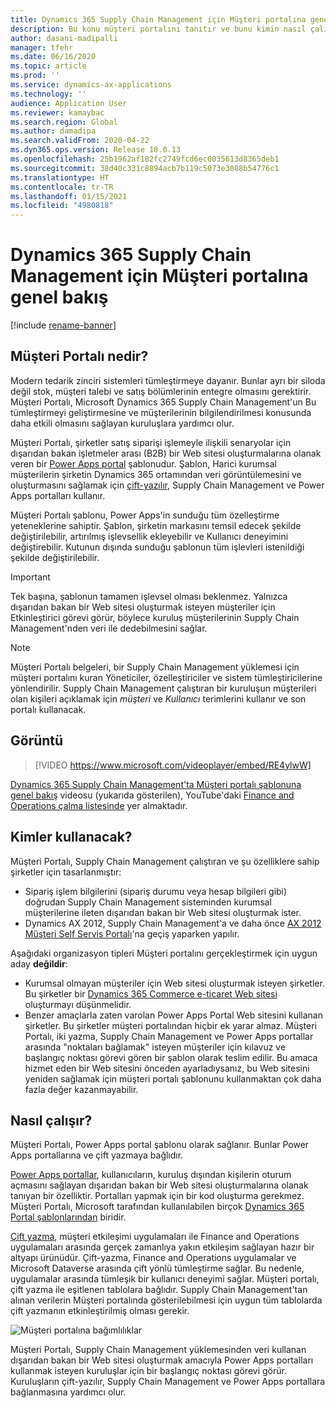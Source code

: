```yaml
---
title: Dynamics 365 Supply Chain Management için Müşteri portalına genel bakış
description: Bu konu müşteri portalını tanıtır ve bunu kimin nasıl çalıştığını açıklar.
author: dasani-madipalli
manager: tfehr
ms.date: 06/16/2020
ms.topic: article
ms.prod: ''
ms.service: dynamics-ax-applications
ms.technology: ''
audience: Application User
ms.reviewer: kamaybac
ms.search.region: Global
ms.author: damadipa
ms.search.validFrom: 2020-04-22
ms.dyn365.ops.version: Release 10.0.13
ms.openlocfilehash: 25b1962af182fc2749fcd6ec0035613d8365deb1
ms.sourcegitcommit: 38d40c331c8894acb7b119c5073e3088b54776c1
ms.translationtype: HT
ms.contentlocale: tr-TR
ms.lasthandoff: 01/15/2021
ms.locfileid: "4980818"
---
```

# <a name="customer-portal-for-dynamics-365-supply-chain-management-overview"></a>Dynamics 365 Supply Chain Management için Müşteri portalına genel bakış

[!include [rename-banner](~/includes/cc-data-platform-banner.md)]

## <a name="what-is-the-customer-portal"></a>Müşteri Portalı nedir?

Modern tedarik zinciri sistemleri tümleştirmeye dayanır. Bunlar ayrı bir siloda değil stok, müşteri talebi ve satış bölümlerinin entegre olmasını gerektirir. Müşteri Portalı, Microsoft Dynamics 365 Supply Chain Management'un Bu tümleştirmeyi geliştirmesine ve müşterilerinin bilgilendirilmesi konusunda daha etkili olmasını sağlayan kuruluşlara yardımcı olur.

Müşteri Portalı, şirketler satış siparişi işlemeyle ilişkili senaryolar için dışarıdan bakan işletmeler arası (B2B) bir Web sitesi oluşturmalarına olanak veren bir [Power Apps portal](https://docs.microsoft.com/powerapps/maker/portals/overview) şablonudur. Şablon, Harici kurumsal müşterilerin şirketin Dynamics 365 ortamından veri görüntülemesini ve oluşturmasını sağlamak için [çift-yazılır](https://docs.microsoft.com/dynamics365/fin-ops-core/dev-itpro/data-entities/dual-write/dual-write-home-page), Supply Chain Management ve Power Apps portalları kullanır.

Müşteri Portalı şablonu, Power Apps'in sunduğu tüm özelleştirme yeteneklerine sahiptir. Şablon, şirketin markasını temsil edecek şekilde değiştirilebilir, artırılmış işlevsellik ekleyebilir ve Kullanıcı deneyimini değiştirebilir. Kutunun dışında sunduğu şablonun tüm işlevleri istenildiği şekilde değiştirilebilir.

> [!IMPORTANT]
> Tek başına, şablonun tamamen işlevsel olması beklenmez. Yalnızca dışarıdan bakan bir Web sitesi oluşturmak isteyen müşteriler için Etkinleştirici görevi görür, böylece kuruluş müşterilerinin Supply Chain Management'nden veri ile dedebilmesini sağlar.

> [!NOTE]
> Müşteri Portalı belgeleri, bir Supply Chain Management yüklemesi için müşteri portalını kuran Yöneticiler, özelleştiriciler ve sistem tümleştiricilerine yönlendirilir. Supply Chain Management çalıştıran bir kuruluşun müşterileri olan kişileri açıklamak için _müşteri_ ve _Kullanıcı_ terimlerini kullanır ve son portalı kullanacak.

## <a name="video"></a>Görüntü

> [!VIDEO https://www.microsoft.com/videoplayer/embed/RE4ylwW]

[Dynamics 365 Supply Chain Management'ta Müşteri portalı şablonuna genel bakış](https://youtu.be/nPrqoLuHfV8) videosu (yukarıda gösterilen), YouTube'daki [Finance and Operations çalma listesinde](https://www.youtube.com/playlist?list=PLcakwueIHoT_SYfIaPGoOhloFoCXiUSyW) yer almaktadır.

## <a name="who-should-use-it"></a>Kimler kullanacak?

Müşteri Portalı, Supply Chain Management çalıştıran ve şu özelliklere sahip şirketler için tasarlanmıştır:

- Sipariş işlem bilgilerini (sipariş durumu veya hesap bilgileri gibi) doğrudan Supply Chain Management sisteminden kurumsal müşterilerine ileten dışarıdan bakan bir Web sitesi oluşturmak ister.
- Dynamics AX 2012, Supply Chain Management'a ve daha önce [AX 2012 Müşteri Self Servis Portalı](https://docs.microsoft.com/dynamicsax-2012/appuser-itpro/about-the-customer-self-service-portal)'na geçiş yaparken yapılır.

Aşağıdaki organizasyon tipleri Müşteri portalını gerçekleştirmek için uygun aday **değildir**:

- Kurumsal olmayan müşteriler için Web sitesi oluşturmak isteyen şirketler. Bu şirketler bir [Dynamics 365 Commerce e-ticaret Web sitesi](https://docs.microsoft.com/dynamics365/commerce/create-ecommerce-site) oluşturmayı düşünmelidir.
- Benzer amaçlarla zaten varolan Power Apps Portal Web sitesini kullanan şirketler. Bu şirketler müşteri portalından hiçbir ek yarar almaz. Müşteri Portalı, iki yazma, Supply Chain Management ve Power Apps portallar arasında "noktaları bağlamak" isteyen müşteriler için kılavuz ve başlangıç noktası görevi gören bir şablon olarak teslim edilir. Bu amaca hizmet eden bir Web sitesini önceden ayarladıysanız, bu Web sitesini yeniden sağlamak için müşteri portalı şablonunu kullanmaktan çok daha fazla değer kazanmayabilir.

## <a name="how-does-it-work"></a>Nasıl çalışır?

Müşteri Portalı, Power Apps portal şablonu olarak sağlanır. Bunlar Power Apps portallarına ve çift yazmaya bağlıdır.

[Power Apps portallar](https://docs.microsoft.com/powerapps/maker/portals/overview), kullanıcıların, kuruluş dışından kişilerin oturum açmasını sağlayan dışarıdan bakan bir Web sitesi oluşturmalarına olanak tanıyan bir özelliktir. Portalları yapmak için bir kod oluşturma gerekmez. Müşteri Portalı, Microsoft tarafından kullanılabilen birçok [Dynamics 365 Portal şablonlarından](https://docs.microsoft.com/powerapps/maker/portals/portal-templates#environment-with-model-driven-apps-in-dynamics-365) biridir.

[Çift yazma](https://docs.microsoft.com/powerapps/maker/portals/overview), müşteri etkileşimi uygulamaları ile Finance and Operations uygulamaları arasında gerçek zamanlıya yakın etkileşim sağlayan hazır bir altyapı ürünüdür. Çift-yazma, Finance and Operations uygulamalar ve Microsoft Dataverse arasında çift yönlü tümleştirme sağlar. Bu nedenle, uygulamalar arasında tümleşik bir kullanıcı deneyimi sağlar. Müşteri portalı, çift yazma ile eşitlenen tablolara bağlıdır. Supply Chain Management'tan alınan verilerin Müşteri portalında gösterilebilmesi için uygun tüm tablolarda çift yazmanın etkinleştirilmiş olması gerekir.

![Müşteri portalına bağımlılıklar](media/customer-portal-elements.png "Müşteri portalına bağımlılıklar")

Müşteri Portalı, Supply Chain Management yüklemesinden veri kullanan dışarıdan bakan bir Web sitesi oluşturmak amacıyla Power Apps portalları kullanmak isteyen kuruluşlar için bir başlangıç noktası görevi görür. Kuruluşların çift-yazılır, Supply Chain Management ve Power Apps portallara bağlanmasına yardımcı olur.
